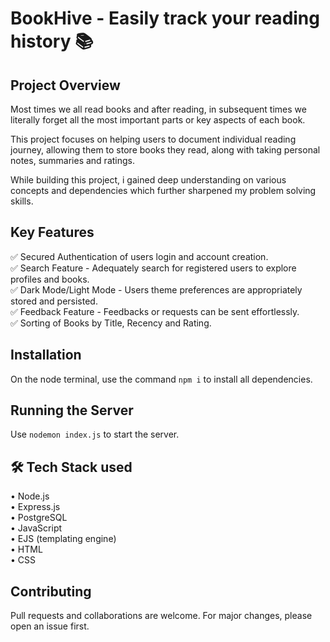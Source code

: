 # BookHive - Easily track your reading history 📚


## Project Overview

Most times we all read books and after reading, in subsequent times we literally forget all the most important parts or key aspects of each book.

This project focuses on helping users to document individual reading journey, allowing them to store books they read, along with taking personal notes, summaries and ratings.  

While building this project, i gained deep understanding on various concepts and dependencies which further sharpened my problem solving skills.


## Key Features

✅ Secured Authentication of users login and account creation.  
✅ Search Feature - Adequately search for registered users to explore profiles and books.  
✅ Dark Mode/Light Mode - Users theme preferences are appropriately stored and persisted.  
✅ Feedback Feature - Feedbacks or requests can be sent effortlessly.  
✅ Sorting of Books by Title, Recency and Rating.


## Installation

On the node terminal, use the command `npm i` to install all dependencies.

## Running the Server
Use `nodemon index.js` to start the server.


## 🛠️ Tech Stack used 

• Node.js  
• Express.js  
• PostgreSQL  
• JavaScript  
• EJS (templating engine)  
• HTML  
• CSS


## Contributing

Pull requests and collaborations are welcome. For major changes, please open an issue first.
